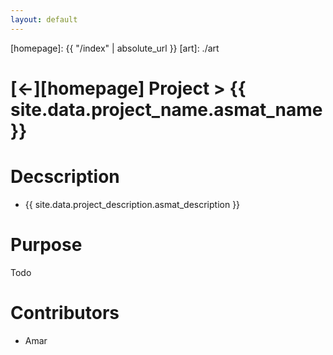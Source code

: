 ```yaml
---
layout: default
---
```



[//]: #(Reference)
[homepage]:   {{ "/index" | absolute_url }}
[art]:        ./art

# [&larr;][homepage] Project > {{ site.data.project_name.asmat_name }}
# Decscription
- {{ site.data.project_description.asmat_description }}

# Purpose
Todo


# Contributors
- Amar

